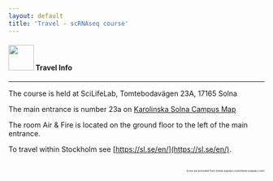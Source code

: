 ```yaml
---
layout: default
title: 'Travel - scRNAseq course'
---
```


#### <img border="0" src="https://www.svgrepo.com/show/4199/placeholder-on-a-map.svg" width="50" height="50"> Travel Info
***

The course is held at SciLifeLab, Tomtebodavägen 23A, 17165 Solna

The main entrance is number 23a on [Karolinska Solna Campus Map](files/karta_campus_solna_16_11_14.pdf)

The room Air & Fire is located on the ground floor to the left of the main entrance.

To travel within Stockholm see [https://sl.se/en/](https://sl.se/en/).

<br/>

<div style="text-align: right; font-size: 5px"> Icons are provided from [www.svgrepo.com](www.svgrepo.com) </div>
